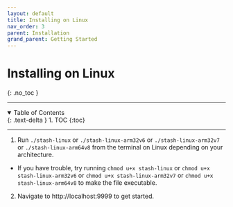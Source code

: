 ```yaml
---
layout: default
title: Installing on Linux
nav_order: 3
parent: Installation
grand_parent: Getting Started
---
```

# **Installing on Linux**
{: .no_toc }

---

<details open markdown="block">
  <summary>
    Table of Contents
  </summary>
  {: .text-delta }
1. TOC
{:toc}
</details>

---

1. Run `./stash-linux` or `./stash-linux-arm32v6` or `./stash-linux-arm32v7` or `./stash-linux-arm64v8` from the terminal on Linux depending on your architecture.
  - If you have trouble, try running `chmod u+x stash-linux` or `chmod u+x stash-linux-arm32v6` or `chmod u+x stash-linux-arm32v7` or `chmod u+x stash-linux-arm64v8` to make the file executable.
2. Navigate to http://localhost:9999 to get started.